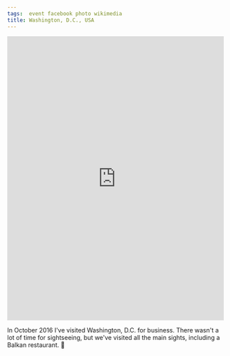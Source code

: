 ```yaml
---
tags:  event facebook photo wikimedia
title: Washington, D.C., USA
---
```

<iframe src="https://www.facebook.com/plugins/post.php?href=https%3A%2F%2Fwww.facebook.com%2Fmedia%2Fset%2F%3Fset%3Da.10156961759897290%26type%3D1%26l%3Da0b3779d50&width=500&show_text=true&height=655&appId" width="500" height="655" style="border:none;overflow:hidden" scrolling="no" frameborder="0" allowTransparency="true" allow="encrypted-media"></iframe>

In October 2016 I've visited Washington, D.C. for business. There wasn't a lot of time for sightseeing, but we've visited all the main sights, including a Balkan restaurant. 🍗
